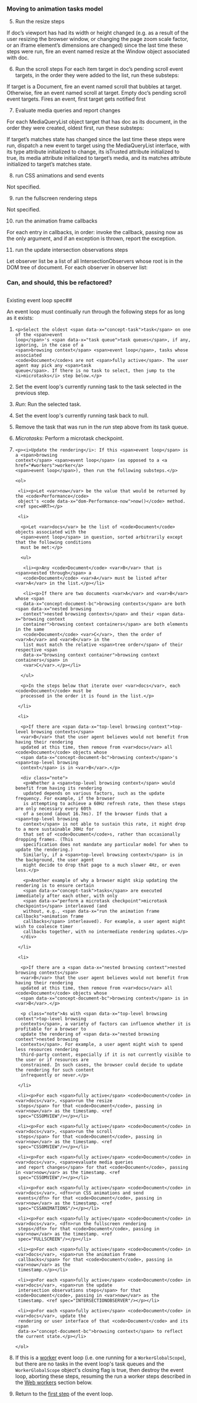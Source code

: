 ### Moving to animation tasks model

5) Run the resize steps

If doc’s viewport has had its width or height changed (e.g. as a result of the user resizing the browser window, or changing the page zoom scale factor, or an iframe element’s dimensions are changed) since the last time these steps were run, fire an event named resize at the Window object associated with doc.

6) Run the scroll steps
For each item target in doc’s pending scroll event targets, in the order they were added to the list, run these substeps:

If target is a Document, fire an event named scroll that bubbles at target.
Otherwise, fire an event named scroll at target.
Empty doc’s pending scroll event targets.
Fires an event, first target gets notified first

7) Evaluate media queries and report changes

For each MediaQueryList object target that has doc as its document, in the order they were created, oldest first, run these substeps:

If target’s matches state has changed since the last time these steps were run, dispatch a new event to target using the MediaQueryList interface, with its type attribute initialized to change, its isTrusted attribute initialized to true, its media attribute initialized to target’s media, and its matches attribute initialized to target’s matches state.

8) run CSS animations and send events

Not specified.

9)  run the fullscreen rendering steps

Not specified.

10) run the animation frame callbacks

For each entry in callbacks, in order: invoke the callback, passing now as the only argument, and if an exception is thrown, report the exception.

11) run the update intersection observations steps

Let observer list be a list of all IntersectionObservers whose root is in the DOM tree of document.
For each observer in observer list:


### Can, and should, this be refactored?



##
Existing event loop spec##
  <p>An <span>event loop</span> must continually run through the following steps for as long as it
  exists:</p>

  <ol>

   <!-- lots of places in the spec refer to "step 1" -->

   <li id="step1">

    <p>Select the oldest <span data-x="concept-task">task</span> on one of the <span>event
    loop</span>'s <span data-x="task queue">task queues</span>, if any, ignoring, in the case of a
    <span>browsing context</span> <span>event loop</span>, tasks whose associated
    <code>Document</code>s are not <span>fully active</span>. The user agent may pick any <span>task
    queue</span>. If there is no task to select, then jump to the <i>microtasks</i> step below.</p>

   </li>

   <!-- note: reference to 'previous step' below -->

   <li><p>Set the <span>event loop</span>'s <span>currently running task</span> to the <span
   data-x="concept-task">task</span> selected in the previous step.</p></li>

   <li><p><i>Run</i>: Run the selected <span data-x="concept-task">task</span>.</p></li>

   <li><p>Set the <span>event loop</span>'s <span>currently running task</span> back to
   null.</p></li>

   <li><p>Remove the task that was run in the <i>run</i> step above from its <span>task
   queue</span>.</p></li>

   <li><p><i>Microtasks</i>: <span>Perform a microtask checkpoint</span>.</p></li>

   <li>

    <p><i>Update the rendering</i>: If this <span>event loop</span> is a <span>browsing
    context</span> <span>event loop</span> (as opposed to a <a href="#workers">worker</a>
    <span>event loop</span>), then run the following substeps.</p>

    <ol>

     <li><p>Let <var>now</var> be the value that would be returned by the <code>Performance</code>
     object's <code data-x="dom-Performance-now">now()</code> method. <ref spec=HRT></p>

     <li>

      <p>Let <var>docs</var> be the list of <code>Document</code> objects associated with the
      <span>event loop</span> in question, sorted arbitrarily except that the following conditions
      must be met:</p>

      <ul>

       <li><p>Any <code>Document</code> <var>B</var> that is <span>nested through</span> a
       <code>Document</code> <var>A</var> must be listed after <var>A</var> in the list.</p></li>

       <li><p>If there are two documents <var>A</var> and <var>B</var> whose <span
       data-x="concept-document-bc">browsing contexts</span> are both <span data-x="nested browsing
       context">nested browsing contexts</span> and their <span data-x="browsing context
       container">browsing context containers</span> are both elements in the same
       <code>Document</code> <var>C</var>, then the order of <var>A</var> and <var>B</var> in the
       list must match the relative <span>tree order</span> of their respective <span
       data-x="browsing context container">browsing context containers</span> in
       <var>C</var>.</p></li>

      </ul>

      <p>In the steps below that iterate over <var>docs</var>, each <code>Document</code> must be
      processed in the order it is found in the list.</p>

     </li>

     <li>

      <p>If there are <span data-x="top-level browsing context">top-level browsing contexts</span>
      <var>B</var> that the user agent believes would not benefit from having their rendering
      updated at this time, then remove from <var>docs</var> all <code>Document</code> objects whose
      <span data-x="concept-document-bc">browsing context</span>'s <span>top-level browsing
      context</span> is in <var>B</var>.</p>

      <div class="note">
       <p>Whether a <span>top-level browsing context</span> would benefit from having its rendering
       updated depends on various factors, such as the update frequency. For example, if the browser
       is attempting to achieve a 60Hz refresh rate, then these steps are only necessary every 60th
       of a second (about 16.7ms). If the browser finds that a <span>top-level browsing
       context</span> is not able to sustain this rate, it might drop to a more sustainable 30Hz for
       that set of <code>Document</code>s, rather than occasionally dropping frames. (This
       specification does not mandate any particular model for when to update the rendering.)
       Similarly, if a <span>top-level browsing context</span> is in the background, the user agent
       might decide to drop that page to a much slower 4Hz, or even less.</p>

       <p>Another example of why a browser might skip updating the rendering is to ensure certain
       <span data-x="concept-task">tasks</span> are executed immediately after each other, with only
       <span data-x="perform a microtask checkpoint">microtask checkpoints</span> interleaved (and
       without, e.g., <span data-x="run the animation frame callbacks">animation frame
       callbacks</span> interleaved). For example, a user agent might wish to coalesce timer
       callbacks together, with no intermediate rendering updates.</p>
      </div>

     </li>

     <li>

      <p>If there are a <span data-x="nested browsing context">nested browsing contexts</span>
      <var>B</var> that the user agent believes would not benefit from having their rendering
      updated at this time, then remove from <var>docs</var> all <code>Document</code> objects whose
      <span data-x="concept-document-bc">browsing context</span> is in <var>B</var>.</p>

      <p class="note">As with <span data-x="top-level browsing context">top-level browsing
      contexts</span>, a variety of factors can influence whether it is profitable for a browser to
      update the rendering of <span data-x="nested browsing context">nested browsing
      contexts</span>. For example, a user agent might wish to spend less resources rendering
      third-party content, especially if it is not currently visible to the user or if resources are
      constrained. In such cases, the browser could decide to update the rendering for such content
      infrequently or never.</p>

     </li>

     <li><p>For each <span>fully active</span> <code>Document</code> in <var>docs</var>, <span>run the resize
     steps</span> for that <code>Document</code>, passing in <var>now</var> as the timestamp. <ref
     spec="CSSOMVIEW"/></p></li>

     <li><p>For each <span>fully active</span> <code>Document</code> in <var>docs</var>, <span>run the scroll
     steps</span> for that <code>Document</code>, passing in <var>now</var> as the timestamp. <ref
     spec="CSSOMVIEW"/></p></li>

     <li><p>For each <span>fully active</span> <code>Document</code> in <var>docs</var>, <span>evaluate media queries
     and report changes</span> for that <code>Document</code>, passing in <var>now</var> as the timestamp. <ref
     spec="CSSOMVIEW"/></p></li>

     <li><p>For each <span>fully active</span> <code>Document</code> in <var>docs</var>, <dfn>run CSS animations and send
     events</dfn> for that <code>Document</code>, passing in <var>now</var> as the timestamp. <ref
     spec="CSSANIMATIONS"/></p></li>

     <li><p>For each <span>fully active</span> <code>Document</code> in <var>docs</var>, <dfn>run the fullscreen rendering
     steps</dfn> for that <code>Document</code>, passing in <var>now</var> as the timestamp. <ref
     spec="FULLSCREEN"/></p></li>

     <li><p>For each <span>fully active</span> <code>Document</code> in <var>docs</var>, <span>run the animation frame
     callbacks</span> for that <code>Document</code>, passing in <var>now</var> as the
     timestamp.</p></li>

     <li><p>For each <span>fully active</span> <code>Document</code> in <var>docs</var>, <span>run the update
     intersection observations steps</span> for that <code>Document</code>, passing in <var>now</var> as the
     timestamp. <ref spec="INTERSECTIONOBSERVER"/></p></li>

     <li><p>For each <span>fully active</span> <code>Document</code> in <var>docs</var>, update the
     rendering or user interface of that <code>Document</code> and its <span
     data-x="concept-document-bc">browsing context</span> to reflect the current state.</p></li>

    </ol>

   </li>

   <li><p>If this is a <a href="#workers">worker</a> <span>event loop</span> (i.e. one running for a
   <code>WorkerGlobalScope</code>), but there are no <span data-x="concept-task">tasks</span> in the
   <span>event loop</span>'s <span data-x="task queue">task queues</span> and the
   <code>WorkerGlobalScope</code> object's <span
   data-x="dom-WorkerGlobalScope-closing">closing</span> flag is true, then destroy the <span>event
   loop</span>, aborting these steps, resuming the <span>run a worker</span> steps described in the
   <a href="#workers">Web workers</a> section below.</p></li>

   <li><p>Return to the <a href="#step1">first step</a> of the <span>event loop</span>.</p></li>
